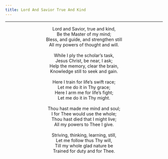 ```yaml
---
title: Lord And Savior True And Kind
---
```


---
<center>
Lord and Savior, true and kind,<br/>
Be the Master of my mind;<br/>
Bless, and guide, and strengthen still<br/>
All my powers of thought and will.<br/>
<br/>
While I ply the scholar’s task,<br/>
Jesus Christ, be near, I ask;<br/>
Help the memory, clear the brain,<br/>
Knowledge still to seek and gain.<br/>
<br/>
Here I train for life’s swift race;<br/>
Let me do it in Thy grace;<br/>
Here I arm me for life’s fight;<br/>
Let me do it in Thy might.<br/>
<br/>
Thou hast made me mind and soul;<br/>
I for Thee would use the whole;<br/>
Thou hast died that I might live;<br/>
All my powers to Thee I give.<br/>
<br/>
Striving, thinking, learning, still,<br/>
Let me follow thus Thy will,<br/>
Till my whole glad nature be<br/>
Trained for duty and for Thee.
</center>